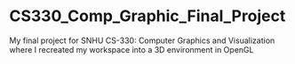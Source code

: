 # CS330_Comp_Graphic_Final_Project
My final project for SNHU CS-330: Computer Graphics and Visualization where I recreated my workspace into a 3D environment in OpenGL

